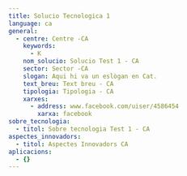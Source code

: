 ```yaml
---
title: Solucio Tecnologica 1
language: ca
general:
  - centre: Centre -CA
    keywords:
      - K
    nom_solucio: Solucio Test 1 - CA
    sector: Sector -CA
    slogan: Aqui hi va un eslògan en Cat.
    text_breu: Text breu - CA
    tipologia: Tipologia - CA
    xarxes:
      - address: www.facebook.com/uiser/4586454
        xarxa: facebook
sobre_tecnologia:
  - titol: Sobre tecnologia Test 1 - CA
aspectes_innovadors:
  - titol: Aspectes Innovadors CA
aplicacions:
  - {}
---
```



